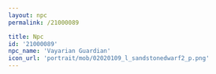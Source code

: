 ```yaml
---
layout: npc
permalink: /21000089

title: Npc
id: '21000089'
npc_name: 'Vayarian Guardian'
icon_url: 'portrait/mob/02020109_l_sandstonedwarf2_p.png'
---
```

